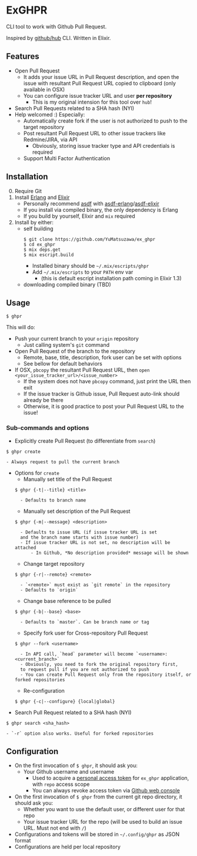 # ExGHPR

CLI tool to work with Github Pull Request.

Inspired by [github/hub](https://github.com/github/hub) CLI. Written in Elixir.

## Features

- Open Pull Request
    - It adds your issue URL in Pull Request description,
    and open the issue with resultant Pull Request URL copied to clipboard (only available in OSX)
    - You can configure issue tracker URL and user **per repository**
        - This is my original intension for this tool over `hub`!
- Search Pull Requests related to a SHA hash (NYI)
- Help welcomed :) Especially:
    - Automatically create fork if the user is not authorized to push to the target repository
    - Post resultant Pull Request URL to other issue trackers like Redmine/JIRA, via API
        - Obviously, storing issue tracker type and API credentials is required
    - Support Multi Factor Authentication

## Installation

0. Require Git
1. Install [Erlang](http://erlang.org/) and [Elixir](http://elixir-lang.org/)
    - Personally recommend [asdf](https://github.com/asdf-vm/asdf) with
    [asdf-erlang](https://github.com/asdf-vm/asdf-erlang)/[asdf-elixir](https://github.com/asdf-vm/asdf-elixir)
    - If you install via compiled binary, the only dependency is Erlang
    - If you build by yourself, Elixir and `mix` required
2. Install by either:
    - self building
      ```
      $ git clone https://github.com/YuMatsuzawa/ex_ghpr
      $ cd ex_ghpr
      $ mix deps.get
      $ mix escript.build
      ```
        - Installed binary should be `~/.mix/escripts/ghpr`
        - Add `~/.mix/escripts` to your `PATH` env var
            - (this is default escript installation path coming in Elixir 1.3)
    - downloading compiled binary (TBD)

## Usage

    $ ghpr

This will do:

- Push your current branch to your `origin` repository
    - Just calling system's `git` command
- Open Pull Request of the branch to the repository
    - Remote, base, title, description, fork user can be set with options
    - See bellow for default behaviors
- If OSX, `pbcopy` the resultant Pull Request URL, then `open <your_issue_tracker_url>/<issue_number>`
    - If the system does not have `pbcopy` command, just print the URL then exit
    - If the issue tracker is Github issue, Pull Request auto-link should already be there
    - Otherwise, it is good practice to post your Pull Request URL to the issue!

### Sub-commands and options

- Explicitly create Pull Request (to differentiate from `search`)
```
$ ghpr create
```
    - Always request to pull the current branch
- Options for `create`
    - Manually set title of the Pull Request
    ```
    $ ghpr {-t|--title} <title>
    ```
        - Defaults to branch name
    - Manually set description of the Pull Request
    ```
    $ ghpr {-m|--message} <description>
    ```
        - Defaults to issue URL (if issue tracker URL is set
        and the branch name starts with issue number)
        - If issue tracker URL is not set, no description will be attached
            - In Github, *No description provided* message will be shown
    - Change target repository
    ```
    $ ghpr {-r|--remote} <remote>
    ```
        - `<remote>` must exist as `git remote` in the repository
        - Defaults to `origin`
    - Change base reference to be pulled
    ```
    $ ghpr {-b|--base} <base>
    ```
        - Defaults to `master`. Can be branch name or tag
    - Specify fork user for Cross-repository Pull Request
    ```
    $ ghpr --fork <username>
    ```
        - In API call, `head` parameter will become `<username>:<current_branch>`
        - Obviously, you need to fork the original repository first,
        to request pull if you are not authorized to push
        - You can create Pull Request only from the repository itself, or forked repositories
    - Re-configuration
    ```
    $ ghpr {-c|--configure} {local|global}
    ```
- Search Pull Request related to a SHA hash (NYI)
```
$ ghpr search <sha_hash>
```
    - `-r` option also works. Useful for forked repositories


## Configuration

- On the first invocation of `$ ghpr`, it should ask you:
    - Your Github username and username
        - Used to acquire a [personal access token](https://github.com/blog/1509-personal-api-tokens)
        for `ex_ghpr` application, with `repo` access scope
        - You can always revoke access token via [Github web console](https://github.com/settings/tokens)
- On the first invocation of `$ ghpr` from the current git repo directory, it should ask you:
    - Whether you want to use the default user, or different user for that repo
    - Your issue tracker URL for the repo
    (will be used to build an issue URL. Must not end with `/`)
- Configurations and tokens will be stored in `~/.config/ghpr` as JSON format
- Configurations are held per local repository
